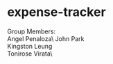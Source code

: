 # expense-tracker
Group Members:\
  Angel Penaloza\ 
  John Park\
  Kingston Leung\
  Tonirose Virata\
